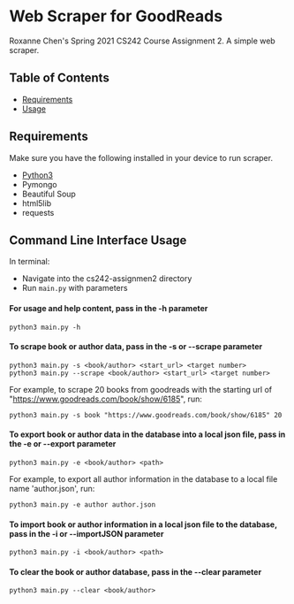 # Web Scraper for GoodReads

Roxanne Chen's Spring 2021 CS242 Course Assignment 2. A simple web scraper.

## Table of Contents
- [Requirements](https://gitlab.engr.illinois.edu/pc7/sp21-cs242-assignment2/-/tree/assignment-2.0#requirements)
- [Usage](https://gitlab.engr.illinois.edu/pc7/sp21-cs242-assignment2/-/tree/assignment-2.0#command-line-interface-usage)

## Requirements
Make sure you have the following installed in your device to run scraper.
- [Python3](https://www.python.org/downloads/)
- Pymongo
- Beautiful Soup
- html5lib
- requests

## Command Line Interface Usage
In terminal: 
- Navigate into the cs242-assignmen2 directory
- Run ```main.py``` with parameters
#### For usage and help content, pass in the -h parameter
``` 
python3 main.py -h 
```

#### To scrape book or author data, pass in the -s or --scrape parameter
```
python3 main.py -s <book/author> <start_url> <target number> 
python3 main.py --scrape <book/author> <start_url> <target number> 
```
For example, to scrape 20 books from goodreads with the starting url of "https://www.goodreads.com/book/show/6185", run:
```
python3 main.py -s book "https://www.goodreads.com/book/show/6185" 20
```

#### To export book or author data in the database into a local json file, pass in the -e or --export parameter
```
python3 main.py -e <book/author> <path>
```
For example, to export all author information in the database to a local file name 'author.json', run:
```
python3 main.py -e author author.json
```

#### To import book or author information in a local json file to the database, pass in the -i or --importJSON parameter
```
python3 main.py -i <book/author> <path>
```

#### To clear the book or author database, pass in the --clear parameter
```
python3 main.py --clear <book/author>
```
